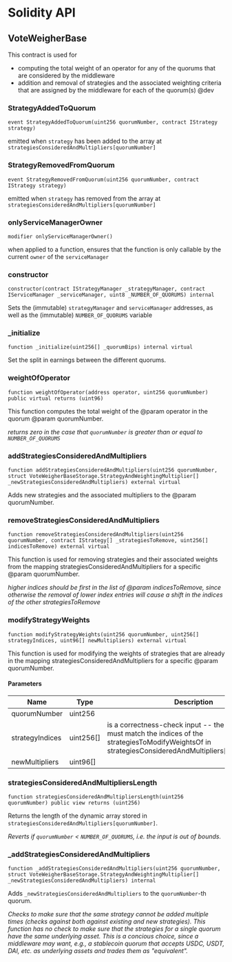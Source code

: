 # Solidity API

## VoteWeigherBase

This contract is used for
- computing the total weight of an operator for any of the quorums that are considered
by the middleware
- addition and removal of strategies and the associated weighting criteria that are assigned
by the middleware for each of the quorum(s)
@dev

### StrategyAddedToQuorum

```solidity
event StrategyAddedToQuorum(uint256 quorumNumber, contract IStrategy strategy)
```

emitted when `strategy` has been added to the array at `strategiesConsideredAndMultipliers[quorumNumber]`

### StrategyRemovedFromQuorum

```solidity
event StrategyRemovedFromQuorum(uint256 quorumNumber, contract IStrategy strategy)
```

emitted when `strategy` has removed from the array at `strategiesConsideredAndMultipliers[quorumNumber]`

### onlyServiceManagerOwner

```solidity
modifier onlyServiceManagerOwner()
```

when applied to a function, ensures that the function is only callable by the current `owner` of the `serviceManager`

### constructor

```solidity
constructor(contract IStrategyManager _strategyManager, contract IServiceManager _serviceManager, uint8 _NUMBER_OF_QUORUMS) internal
```

Sets the (immutable) `strategyManager` and `serviceManager` addresses, as well as the (immutable) `NUMBER_OF_QUORUMS` variable

### _initialize

```solidity
function _initialize(uint256[] _quorumBips) internal virtual
```

Set the split in earnings between the different quorums.

### weightOfOperator

```solidity
function weightOfOperator(address operator, uint256 quorumNumber) public virtual returns (uint96)
```

This function computes the total weight of the @param operator in the quorum @param quorumNumber.

_returns zero in the case that `quorumNumber` is greater than or equal to `NUMBER_OF_QUORUMS`_

### addStrategiesConsideredAndMultipliers

```solidity
function addStrategiesConsideredAndMultipliers(uint256 quorumNumber, struct VoteWeigherBaseStorage.StrategyAndWeightingMultiplier[] _newStrategiesConsideredAndMultipliers) external virtual
```

Adds new strategies and the associated multipliers to the @param quorumNumber.

### removeStrategiesConsideredAndMultipliers

```solidity
function removeStrategiesConsideredAndMultipliers(uint256 quorumNumber, contract IStrategy[] _strategiesToRemove, uint256[] indicesToRemove) external virtual
```

This function is used for removing strategies and their associated weights from the
mapping strategiesConsideredAndMultipliers for a specific @param quorumNumber.

_higher indices should be *first* in the list of @param indicesToRemove, since otherwise
the removal of lower index entries will cause a shift in the indices of the other strategiesToRemove_

### modifyStrategyWeights

```solidity
function modifyStrategyWeights(uint256 quorumNumber, uint256[] strategyIndices, uint96[] newMultipliers) external virtual
```

This function is used for modifying the weights of strategies that are already in the
mapping strategiesConsideredAndMultipliers for a specific @param quorumNumber.

#### Parameters

| Name | Type | Description |
| ---- | ---- | ----------- |
| quorumNumber | uint256 |  |
| strategyIndices | uint256[] | is a correctness-check input -- the supplied values must match the indices of the strategiesToModifyWeightsOf in strategiesConsideredAndMultipliers[quorumNumber] |
| newMultipliers | uint96[] |  |

### strategiesConsideredAndMultipliersLength

```solidity
function strategiesConsideredAndMultipliersLength(uint256 quorumNumber) public view returns (uint256)
```

Returns the length of the dynamic array stored in `strategiesConsideredAndMultipliers[quorumNumber]`.

_Reverts if `quorumNumber` < `NUMBER_OF_QUORUMS`, i.e. the input is out of bounds._

### _addStrategiesConsideredAndMultipliers

```solidity
function _addStrategiesConsideredAndMultipliers(uint256 quorumNumber, struct VoteWeigherBaseStorage.StrategyAndWeightingMultiplier[] _newStrategiesConsideredAndMultipliers) internal
```

Adds `_newStrategiesConsideredAndMultipliers` to the `quorumNumber`-th quorum.

_Checks to make sure that the *same* strategy cannot be added multiple times (checks against both against existing and new strategies).
This function has no check to make sure that the strategies for a single quorum have the same underlying asset. This is a concious choice,
since a middleware may want, e.g., a stablecoin quorum that accepts USDC, USDT, DAI, etc. as underlying assets and trades them as "equivalent"._

